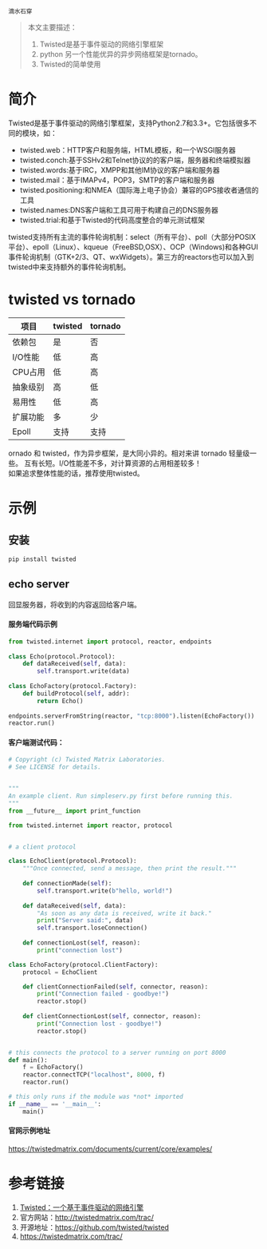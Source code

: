 ```
滴水石穿
```



> 本文主要描述：
>
> 1. Twisted是基于事件驱动的网络引擎框架
> 2. python 另一个性能优异的异步网络框架是tornado。
> 3. Twisted的简单使用

# 简介

Twisted是基于事件驱动的网络引擎框架，支持Python2.7和3.3+。它包括很多不同的模块，如：

- twisted.web：HTTP客户和服务端，HTML模板，和一个WSGI服务器
- twisted.conch:基于SSHv2和Telnet协议的的客户端，服务器和终端模拟器
- twisted.words:基于IRC，XMPP和其他IM协议的客户端和服务器
- twisted.mail：基于IMAPv4，POP3，SMTP的客户端和服务器
- twisted.positioning:和NMEA（国际海上电子协会）兼容的GPS接收者通信的工具
- twisted.names:DNS客户端和工具可用于构建自己的DNS服务器
- twisted.trial:和基于Twisted的代码高度整合的单元测试框架

twisted支持所有主流的事件轮询机制：select（所有平台）、poll（大部分POSIX平台）、epoll（Linux）、kqueue（FreeBSD,OSX）、OCP（Windows)和各种GUI事件轮询机制（GTK+2/3、QT、wxWidgets）。第三方的reactors也可以加入到twisted中来支持额外的事件轮询机制。

# twisted vs tornado



| 项目     | twisted | tornado |
| -------- | ------- | ------- |
| 依赖包   | 是      | 否      |
| I/O性能  | 低      | 高      |
| CPU占用  | 低      | 高      |
| 抽象级别 | 高      | 低      |
| 易用性   | 低      | 高      |
| 扩展功能 | 多      | 少      |
| Epoll    | 支持    | 支持    |

ornado 和 twisted，作为异步框架，是大同小异的。相对来讲 tornado 轻量级一些。  互有长短。I/O性能差不多，对计算资源的占用相差较多！  
如果追求整体性能的话，推荐使用twisted。

# 示例

## 安装

```bash
pip install twisted
```

## echo server

回显服务器，将收到的内容返回给客户端。

#### 服务端代码示例



```python
from twisted.internet import protocol, reactor, endpoints
 
class Echo(protocol.Protocol):
    def dataReceived(self, data):
        self.transport.write(data)
 
class EchoFactory(protocol.Factory):
    def buildProtocol(self, addr):
        return Echo()
 
endpoints.serverFromString(reactor, "tcp:8000").listen(EchoFactory())
reactor.run()
```



#### 客户端测试代码：

```python
# Copyright (c) Twisted Matrix Laboratories.
# See LICENSE for details.


"""
An example client. Run simpleserv.py first before running this.
"""
from __future__ import print_function

from twisted.internet import reactor, protocol


# a client protocol

class EchoClient(protocol.Protocol):
    """Once connected, send a message, then print the result."""
    
    def connectionMade(self):
        self.transport.write(b"hello, world!")
    
    def dataReceived(self, data):
        "As soon as any data is received, write it back."
        print("Server said:", data)
        self.transport.loseConnection()
    
    def connectionLost(self, reason):
        print("connection lost")

class EchoFactory(protocol.ClientFactory):
    protocol = EchoClient

    def clientConnectionFailed(self, connector, reason):
        print("Connection failed - goodbye!")
        reactor.stop()
    
    def clientConnectionLost(self, connector, reason):
        print("Connection lost - goodbye!")
        reactor.stop()


# this connects the protocol to a server running on port 8000
def main():
    f = EchoFactory()
    reactor.connectTCP("localhost", 8000, f)
    reactor.run()

# this only runs if the module was *not* imported
if __name__ == '__main__':
    main()

```



#### 官网示例地址

https://twistedmatrix.com/documents/current/core/examples/





# 参考链接

1. [Twisted：一个基于事件驱动的网络引擎](http://hao.jobbole.com/twisted/)
2. 官方网站：<http://twistedmatrix.com/trac/>
3. 开源地址：<https://github.com/twisted/twisted>
4. https://twistedmatrix.com/trac/